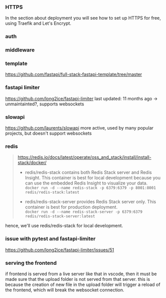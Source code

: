 ### HTTPS
In the section about deployment you will see how to set up HTTPS for free, using Traefik and Let's Encrypt.

### auth

### middleware

### template
https://github.com/fastapi/full-stack-fastapi-template/tree/master

### fastapi limiter
https://github.com/long2ice/fastapi-limiter
last updated: 11 months ago -> unmaintainted?, supports websockets

### slowapi
https://github.com/laurents/slowapi
more active, used by many popular projects, but doesn't support websockets

### redis
> https://redis.io/docs/latest/operate/oss_and_stack/install/install-stack/docker/
> - redis/redis-stack contains both Redis Stack server and Redis Insight. This container is best for local development because you can use the embedded Redis Insight to visualize your data. \
> `docker run -d --name redis-stack -p 6379:6379 -p 8001:8001 redis/redis-stack:latest`
>
> - redis/redis-stack-server provides Redis Stack server only. This container is best for production deployment. \
> `docker run -d --name redis-stack-server -p 6379:6379 redis/redis-stack-server:latest`


hence, we'll use redis/redis-stack for local development.

### issue with pytest and fastapi-limiter
https://github.com/long2ice/fastapi-limiter/issues/51

### serving the frontend
if frontend is served from a live server like that in vscode, then it must be made sure that the upload folder is not served from that server. this is because the creation of new file in the upload folder will trigger a reload of the frontend, which will break the websocket connection.